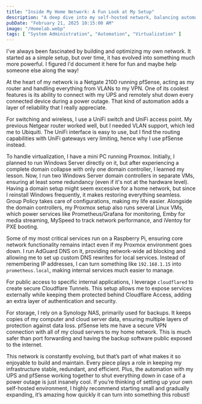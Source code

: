 ```yaml
---
title: "Inside My Home Network: A Fun Look at My Setup"
description: "A deep dive into my self-hosted network, balancing automation, security, and efficiency."
pubDate: "February 21, 2025 10:15:00 AM"
image: "/Homelab.webp"
tags: [ "System Administration", "Automation", "Virtualization" ]
---
```


I've always been fascinated by building and optimizing my own network. It started as a simple setup, but over time, it
has evolved into something much more powerful. I figured I'd document it here for fun and maybe help someone else along
the way!

At the heart of my network is a Netgate 2100 running pfSense, acting as my router and handling everything from VLANs to
my VPN. One of its coolest features is its ability to connect with my UPS and remotely shut down every connected device
during a power outage. That kind of automation adds a layer of reliability that I really appreciate.

For switching and wireless, I use a UniFi switch and UniFi access point. My previous Netgear router worked well, but I
needed VLAN support, which led me to Ubiquiti. The UniFi interface is easy to use, but I find the routing capabilities
with UniFi gateways very limiting, hence why I use pfSense instead.

To handle virtualization, I have a mini PC running Proxmox. Initially, I planned to run Windows Server directly on it,
but after experiencing a complete domain collapse with only one domain controller, I learned my lesson. Now, I run two
Windows Server domain controllers in separate VMs, ensuring at least some redundancy (even if it's not at the hardware
level). Having a domain setup might seem excessive for a home network, but since I reinstall Windows frequently, it
makes restoring everything seamless. Group Policy takes care of configurations, making my life easier. Alongside the
domain controllers, my Proxmox setup also runs several Linux VMs, which power services like Prometheus/Grafana for
monitoring, Emby for media streaming, MySpeed to track network performance, and iVentoy for PXE booting.

Some of my most critical services run on a Raspberry Pi, ensuring core network functionality remains intact even if my
Proxmox environment goes down. I run AdGuard DNS on it, providing network-wide ad blocking and allowing me to set up
custom DNS rewrites for local services. Instead of remembering IP addresses, I can turn something like `192.168.1.15`
into `prometheus.local`, making internal services much easier to manage.

For public access to specific internal applications, I leverage `cloudflared` to create secure Cloudflare Tunnels. This
setup allows me to expose services externally while keeping them protected behind Cloudflare Access, adding an extra
layer of authentication and security.

For storage, I rely on a Synology NAS, primarily used for backups. It keeps copies of my computer and cloud server data,
ensuring multiple layers of protection against data loss. pfSense lets me have a secure VPN connection with all of my
cloud servers to my home network. This is much safer than port forwarding and having the backup software public exposed
to the internet.

This network is constantly evolving, but that’s part of what makes it so enjoyable to build and maintain. Every piece
plays a role in keeping my infrastructure stable, redundant, and efficient. Plus, the automation with my UPS and
pfSense working together to shut everything down in case of a power outage is just insanely cool. If you’re thinking of
setting up your own self-hosted environment, I highly recommend starting small and gradually expanding, it’s amazing how
quickly it can turn into something this robust!

